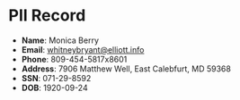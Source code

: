 # PII Record
- **Name**: Monica Berry
- **Email**: whitneybryant@elliott.info
- **Phone**: 809-454-5817x8601
- **Address**: 7906 Matthew Well, East Calebfurt, MD 59368
- **SSN**: 071-29-8592
- **DOB**: 1920-09-24
